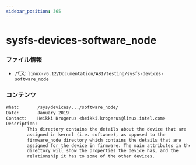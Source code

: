 ```yaml
---
sidebar_position: 365
---
```

# sysfs-devices-software_node

### ファイル情報

- パス: `linux-v6.12/Documentation/ABI/testing/sysfs-devices-software_node`

### コンテンツ

```txt
What:		/sys/devices/.../software_node/
Date:		January 2019
Contact:	Heikki Krogerus <heikki.krogerus@linux.intel.com>
Description:
		This directory contains the details about the device that are
		assigned in kernel (i.e. software), as opposed to the
		firmware_node directory which contains the details that are
		assigned for the device in firmware. The main attributes in the
		directory will show the properties the device has, and the
		relationship it has to some of the other devices.

```

